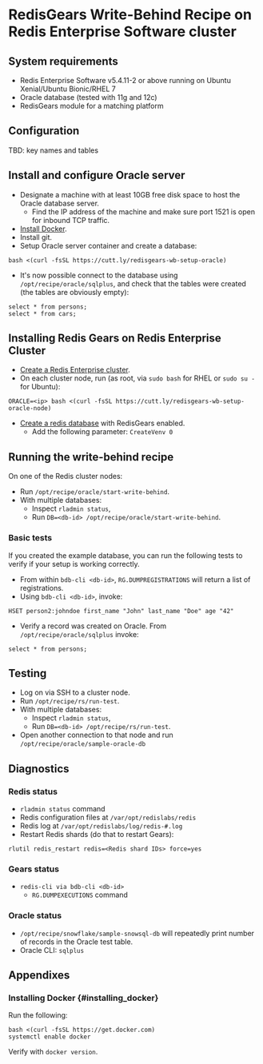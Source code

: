 # RedisGears Write-Behind Recipe on Redis Enterprise Software cluster

## System requirements

* Redis Enterprise Software v5.4.11-2 or above running on Ubuntu Xenial/Ubuntu Bionic/RHEL 7
* Oracle database (tested with 11g and 12c)
* RedisGears module for a matching platform

## Configuration

TBD: key names and tables

## Install and configure Oracle server

* Designate a machine with at least 10GB free disk space to host the Oracle database server.
  * Find the IP address of the machine and make sure port 1521 is open for inbound TCP traffic.
* [Install Docker](#insalling_docker).
* Install git.
* Setup Oracle server container and create a database:
```
bash <(curl -fsSL https://cutt.ly/redisgears-wb-setup-oracle)
```
* It's now possible connect to the database using `/opt/recipe/oracle/sqlplus`, and check that the tables were created (the tables are obviously empty):
```
select * from persons;
select * from cars;
```
## Installing Redis Gears on Redis Enterprise Cluster

* [Create a Redis Enterprise cluster](https://docs.redislabs.com/latest/rs/installing-upgrading/downloading-installing/).
* On each cluster node, run (as root, via `sudo bash` for RHEL or `sudo su -` for Ubuntu):
```
ORACLE=<ip> bash <(curl -fsSL https://cutt.ly/redisgears-wb-setup-oracle-node)
```
* [Create a redis database](https://docs.redislabs.com/latest/modules/create-database-rs/) with RedisGears enabled.
  * Add the following parameter: `CreateVenv 0`

## Running the write-behind recipe

On one of the Redis cluster nodes:

* Run `/opt/recipe/oracle/start-write-behind`.
* With multiple databases:
  * Inspect `rladmin status`,
  * Run `DB=<db-id> /opt/recipe/oracle/start-write-behind`.

### Basic tests
If you created the example database, you can run the following tests to verify if your setup is working correctly.

* From within `bdb-cli <db-id>`, `RG.DUMPREGISTRATIONS` will return a list of registrations.
* Using `bdb-cli <db-id>`, invoke:
```
HSET person2:johndoe first_name "John" last_name "Doe" age "42"
```
* Verify a record was created on Oracle. From ```/opt/recipe/oracle/sqlplus``` invoke:
```
select * from persons;
```

## Testing
* Log on via SSH to a cluster node.
* Run `/opt/recipe/rs/run-test`.
* With multiple databases:
  * Inspect `rladmin status`,
  * Run `DB=<db-id> /opt/recipe/rs/run-test`.
* Open another connection to that node and run `/opt/recipe/oracle/sample-oracle-db`

## Diagnostics

### Redis status

* `rladmin status` command
* Redis configuration files at `/var/opt/redislabs/redis`
* Redis log at `/var/opt/redislabs/log/redis-#.log`
* Restart Redis shards (do that to restart Gears):
```
rlutil redis_restart redis=<Redis shard IDs> force=yes
```

### Gears status

* `redis-cli via bdb-cli <db-id>`
  * `RG.DUMPEXECUTIONS` command

### Oracle status

* `/opt/recipe/snowflake/sample-snowsql-db` will repeatedly print number of records in the Oracle test table.
* Oracle CLI: `sqlplus`

## Appendixes

### Installing Docker {#installing_docker}
Run the following:
```
bash <(curl -fsSL https://get.docker.com)
systemctl enable docker
```

Verify with ```docker version```.

